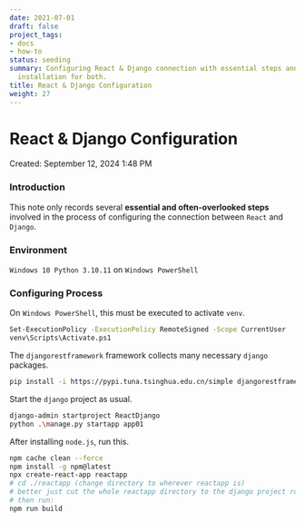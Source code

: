 ```yaml
---
date: 2021-07-01
draft: false
project_tags:
- docs
- how-to
status: seeding
summary: Configuring React & Django connection with essential steps and framework
  installation for both.
title: React & Django Configuration
weight: 27
---
```


# React & Django Configuration

Created: September 12, 2024 1:48 PM

### Introduction

This note only records several **essential and often-overlooked steps** involved in the process of configuring the connection between `React` and `Django`.

### Environment

`Windows 10 Python 3.10.11` on `Windows PowerShell`

### Configuring Process

On `Windows PowerShell`, this must be executed to activate `venv`.

```bash
Set-ExecutionPolicy -ExecutionPolicy RemoteSigned -Scope CurrentUser
venv\Scripts\Activate.ps1
```

The `djangorestframework` framework collects many necessary `django` packages.

```bash
pip install -i https://pypi.tuna.tsinghua.edu.cn/simple djangorestframework
```

Start the `django` project as usual.

```bash
django-admin startproject ReactDjango
python .\manage.py startapp app01
```

After installing `node.js`, run this.

```bash
npm cache clean --force
npm install -g npm@latest
npx create-react-app reactapp
# cd ./reactapp (change directory to wherever reactapp is)
# better just cut the whole reactapp directory to the django project root folder
# then run:
npm run build
```